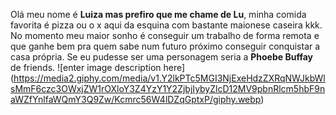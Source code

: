 Olá meu nome é **Luiza mas prefiro que me chame de Lu**, minha comida favorita é pizza ou o x aqui da esquina com bastante maionese caseira kkk. No momento meu maior sonho é conseguir um trabalho de forma remota e que ganhe bem pra quem sabe num futuro próximo conseguir conquistar a casa própria. Se eu pudesse ser uma personagem seria a **Phoebe Buffay** de friends. 
![enter image description here] (https://media2.giphy.com/media/v1.Y2lkPTc5MGI3NjExeHdzZXRqNWJkbWlsMmF6czc3OWxjZW1rOXloY3Z4YzY1Y2ZjbjIybyZlcD12MV9pbnRlcm5hbF9naWZfYnlfaWQmY3Q9Zw/Kcmrc56W4lDZqGptxP/giphy.webp)